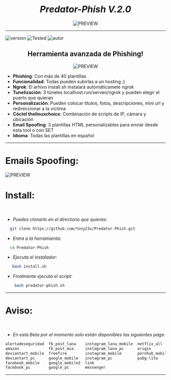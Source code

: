 <h1 align="center"> <i> Predator-Phish V.2.0 </i> </h1>
<p align="center">
  <img src="https://user-images.githubusercontent.com/55555800/93633798-26964300-f9b5-11ea-9b7b-db5f740d4a6a.gif" alt="PREVIEW">
</p>
<hr>

![version]
![Tested]
![autor]

<h2 align="center"> Herramienta avanzada de Phishing! </h3>

<p align="center">
  <img src="https://user-images.githubusercontent.com/55555800/93633128-fa42ec80-f9dd-11ea-9307-1d4ccbbd0a6f.png" alt="PREVIEW">
</p>

 * <b>Phishing</b>: Con más de 40 plantillas
 * <b>Funcionalidad</b>: Todas pueden subirlas a un hosting ;)
 * <b>Ngrok</b>: El arhivo install.sh instalará automáticamete ngrok 
 * <b>Tunelización</b>: 3 túneles localhost.run/serveo/ngrok y pueden elegir el puerto que quieran
 * <b>Personalización</b>: Pueden colocar títulos, fotos, descripciones, mini url y redireccionar a la víctima
 * <b>Cóctel thelinuxchoice</b>: Combinación de scripts de IP, cámara y ubicación 
 * <b>Email Spoofing</b>: 3 plantillas HTML personalizables para enviar desde esta tool o con SET
 * <b>Idioma</b>: Todas las plantillas en español
  
<hr>

# Emails Spoofing:
<img src="https://user-images.githubusercontent.com/55555800/93633155-06c74500-f9de-11ea-9ad9-b72847440a4e.png" alt="PREVIEW">

# Install:
<br>

* _Puedes clonarlo en el directorio que quieras:_

```sh
  git clone https://github.com/tony23x/Predator-Phish.git
```

* _Entra a la herramienta:_
```sh
  cd Predator-Phish
```
* _Ejecuta el instalador:_
```sh
   bash install.sh
```

* _Finalmente ejecuta el script:_

```sh
    bash predator-phish.sh
```
<hr>

# Aviso: 
<br>

* _En esta Beta por el momento solo están disponibles las siguientes págs:_

```sh
alertadeseguridad  fb_post_lana    instagram_lana_mobile  netflix_all
amazon             fb_post_mia     instagram_lana_pc      origin
deviantart_mobile  freefire        instagram_mobile       pornhub_mobile
deviantart_pc      google_mobile   instagram_pc           pubg-lite
facebook_mobile    google_mobile2  link
facebook_pc        google_pc       messenger
```


---

<!-- MarkDown Links & Images -->
[version]: https://img.shields.io/badge/Versi%C3%B3n-BETA%3A%20V.2.0-orange
[tested]: https://img.shields.io/badge/Probado-Kali%20Linux%20%7C%20Userland%20%7C%20Termux-blue
[autor]: https://img.shields.io/badge/Author-%40Th3__Pr3dat0r-green




